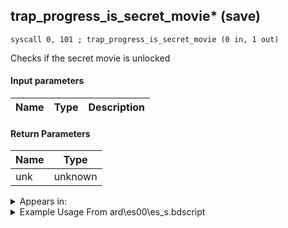 ## trap_progress_is_secret_movie* (save)

`syscall 0, 101 ; trap_progress_is_secret_movie (0 in, 1 out)`

Checks if the secret movie is unlocked

#### Input parameters
| Name | Type | Description
|------|------|------------


#### Return Parameters
| Name | Type
|------|-----
| unk   | unknown   


<details>
	<summary>Appears in:</summary>
| filename | Entity (obj)
|----------|-------------
| ard\es00\es_s.bdscript       |           

</details>

<details>
	<summary>Example Usage From ard\es00\es_s.bdscript</summary>
```
TR3:
 gosub 4, L39
 syscall 0, 101 ; trap_progress_is_secret_movie (0 in, 1 out)
 jz L30
 pushImm 7
 pushImm 0
 syscall 1, 41 ; trap_signal_call (2 in, 0 out)
 jmp L38
```
</details>

